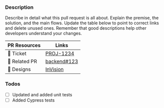 ### Description

Describe in detail what this pull request is all about. Explain the premise, the solution, and the main flows. Update the table below to point to correct links and delete unused ones. Remember that good descriptions help other developers understand your changes.

PR Resources | Links
------ | ------
🎫 Ticket | [PROJ-1234](https://fundbox.atlassian.net/browse/PROJ-1234)
🔗 Related PR | [backend#123](https://github.com/Fundbox/backend/pull/123)
🎨 Designs | [InVision](https://fundbox.invisionapp.com/d/#/projects)

### Todos

- [ ] Updated and added unit tests
- [ ] Added Cypress tests
